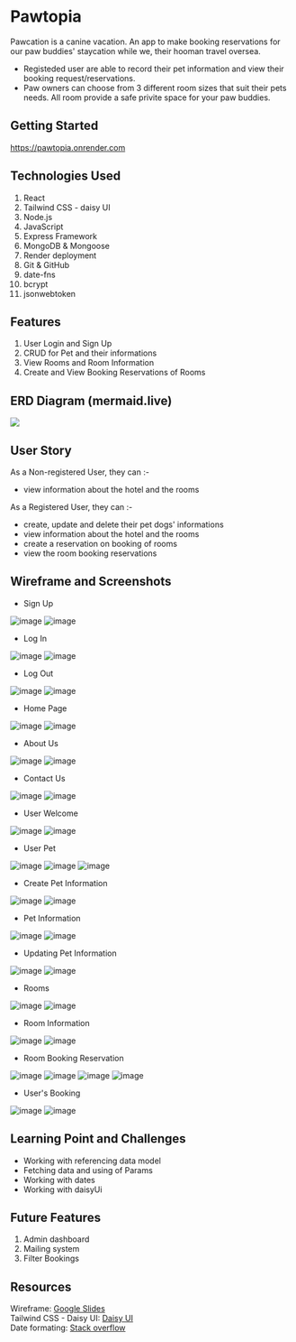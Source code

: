 # Pawtopia

Pawcation is a canine vacation. An app to make booking reservations for our paw buddies' staycation while we, their hooman travel oversea. 

- Registeded user are able to record their pet information and view their booking request/reservations. 
- Paw owners can choose from 3 different room sizes that suit their pets needs. All room provide a safe privite space for your paw buddies. 


## Getting Started

https://pawtopia.onrender.com 


## Technologies Used

1. React
2. Tailwind CSS - daisy UI
3. Node.js
4. JavaScript 
5. Express Framework
6. MongoDB & Mongoose
7. Render deployment
8. Git & GitHub
9. date-fns
10. bcrypt
11. jsonwebtoken


## Features

1. User Login and Sign Up 
2. CRUD for Pet and their informations
3. View Rooms and Room Information
4. Create and View Booking Reservations of Rooms


## ERD Diagram (mermaid.live)

[![](https://mermaid.ink/img/pako:eNp9k81ugzAMx18lyrm8QI8d08RhbdWqNy4pcVsGSZATNG3Au88BilpIlwNC_jl_f8RueGYk8DUHjHNxRaFSzegM340xRa6vrDNR1DZsD46tWUpXtBO5til_dmvbKDINOxij_vXr5Vp2soBBvx6MYsGYqX5wbIZ_f6xDr6-FgoURlMjLhbUS1n4blGxBatI-mPJBSNfqTPGqm9GwrcdGdfdc7sU9pLM7f0HmkrjXstunrCaG1K0Zk8IBOw96RyfQxWQI43ctn-GkW4GbyY6FIXUCCztL3_d52UkSSZS4wgnLEAvqk_0DtAQMkQ0CyFnofl6WsX1jXgb3MFwdgWP-u3w2D_aYZ-ErbzfIikS_ZrvaBeFeZAXlmOiLmcoaFoivuAKkqZO0Xn15KXc3oJy5H2hJj-CHuSM_UTtz_NEZX19EaWHF68o_8riRkxVk7gx-Dgvb7233B9zVLNc?type=png)](https://mermaid.live/edit#pako:eNp9k81ugzAMx18lyrm8QI8d08RhbdWqNy4pcVsGSZATNG3Au88BilpIlwNC_jl_f8RueGYk8DUHjHNxRaFSzegM340xRa6vrDNR1DZsD46tWUpXtBO5til_dmvbKDINOxij_vXr5Vp2soBBvx6MYsGYqX5wbIZ_f6xDr6-FgoURlMjLhbUS1n4blGxBatI-mPJBSNfqTPGqm9GwrcdGdfdc7sU9pLM7f0HmkrjXstunrCaG1K0Zk8IBOw96RyfQxWQI43ctn-GkW4GbyY6FIXUCCztL3_d52UkSSZS4wgnLEAvqk_0DtAQMkQ0CyFnofl6WsX1jXgb3MFwdgWP-u3w2D_aYZ-ErbzfIikS_ZrvaBeFeZAXlmOiLmcoaFoivuAKkqZO0Xn15KXc3oJy5H2hJj-CHuSM_UTtz_NEZX19EaWHF68o_8riRkxVk7gx-Dgvb7233B9zVLNc)


## User Story

As a Non-registered User, they can :-  
- view information about the hotel and the rooms  

As a Registered User, they can :- 
- create, update and delete their pet dogs' informations 
- view information about the hotel and the rooms 
- create a reservation on booking of rooms  
- view the room booking reservations


## Wireframe and Screenshots 

- Sign Up 

![image](https://user-images.githubusercontent.com/122252464/234738118-d324c87a-9891-466e-b6d1-08fc9a73b73f.png)
![image](https://user-images.githubusercontent.com/122252464/234738408-29815348-691d-4264-933e-817b9ca5fbd8.png)


- Log In

![image](https://user-images.githubusercontent.com/122252464/234738037-763e4bfe-e0f4-4ac9-9a37-159ec605a7fa.png)
![image](https://user-images.githubusercontent.com/122252464/234738363-29af256c-0fb2-4a5e-941e-079a43cbe025.png)

- Log Out

![image](https://user-images.githubusercontent.com/122252464/234738286-d5229b48-4dcb-46e6-a7e6-41a591dddd90.png)
![image](https://user-images.githubusercontent.com/122252464/234738854-3d2c08c3-17b1-47f1-b3be-54b458a93e21.png)

- Home Page

![image](https://user-images.githubusercontent.com/122252464/234738553-e54444f0-7968-43c9-9bcd-6b86e2764e71.png)
![image](https://user-images.githubusercontent.com/122252464/234738627-50bd7028-8831-4bb2-b625-5ea0bda4c00e.png)

- About Us

![image](https://user-images.githubusercontent.com/122252464/234738677-5767343e-67b1-4754-b649-413266e1e47e.png)
![image](https://user-images.githubusercontent.com/122252464/234738498-044d23fe-a055-414d-9856-744958a7dbd8.png)

- Contact Us 

![image](https://user-images.githubusercontent.com/122252464/234736869-2c78a98b-7f5a-46b1-b79a-2b3724eaf896.png)
![image](https://user-images.githubusercontent.com/122252464/234736907-ca441db1-0086-4796-88ac-88e9bdf3c11b.png)

- User Welcome 

![image](https://user-images.githubusercontent.com/122252464/234740334-62b5539e-850b-4315-b1f5-15b912033cad.png)
![image](https://user-images.githubusercontent.com/122252464/234739138-ce7d67bb-e272-49da-beb5-9ae814709526.png)

- User Pet 

![image](https://user-images.githubusercontent.com/122252464/234738964-c4a9d614-0bba-4a76-9c19-d7088517256f.png)
![image](https://user-images.githubusercontent.com/122252464/234739263-8f9b3242-8c71-4dae-89d8-629b4c9a6d3c.png)
![image](https://user-images.githubusercontent.com/122252464/234739946-a4557796-1ca7-43c9-b0ad-3c317abbb0cd.png)

- Create Pet Information 

![image](https://user-images.githubusercontent.com/122252464/234739010-fb48bbc5-896a-417f-847a-f6c597921905.png)
![image](https://user-images.githubusercontent.com/122252464/234739770-673bee4f-d46a-40f2-8c46-dd1f9454d226.png)

- Pet Information 

![image](https://user-images.githubusercontent.com/122252464/234740096-de765e58-217e-4640-941d-ea35637b09a6.png)
![image](https://user-images.githubusercontent.com/122252464/234740122-7c04a07b-96e4-4dda-87aa-00050ab7c4b8.png)

- Updating Pet Information

![image](https://user-images.githubusercontent.com/122252464/234740224-ba89e892-bcc5-4345-a5c9-4f1a6d3d13b8.png)
![image](https://user-images.githubusercontent.com/122252464/234740179-73f844ca-6a9c-4e6c-9aec-a96a1b24d7ec.png)

- Rooms 

![image](https://user-images.githubusercontent.com/122252464/234736646-4a486fdc-7b52-4508-8601-f728df928207.png)
![image](https://user-images.githubusercontent.com/122252464/234736742-c6e30a22-d714-4303-90ee-48937d4a59fb.png)

- Room Information

![image](https://user-images.githubusercontent.com/122252464/234737909-05502eb6-fda4-4f83-975d-a11912d2a6a7.png)
![image](https://user-images.githubusercontent.com/122252464/234737045-876cc9b1-c209-44a8-909b-8b8965eb4608.png)

- Room Booking Reservation  

![image](https://user-images.githubusercontent.com/122252464/234736979-3d726ec2-0087-477b-9014-55842b3654d3.png)
![image](https://user-images.githubusercontent.com/122252464/234737248-bba375b2-72e1-4a50-a79f-2bd37d50c4ca.png)
![image](https://user-images.githubusercontent.com/122252464/234737309-14883006-600f-4062-8a2f-3856a2fe0489.png)
![image](https://user-images.githubusercontent.com/122252464/234737551-e109f312-df3b-443f-a365-00831c63f071.png)

- User's Booking 

![image](https://user-images.githubusercontent.com/122252464/234737775-1f28e3ad-0b89-416a-b803-e39a9343fc9c.png)
![image](https://user-images.githubusercontent.com/122252464/234737706-ebdc165c-eca2-481a-ac33-e2c498cc4984.png)


## Learning Point and Challenges

- Working with referencing data model 
- Fetching data and using of Params 
- Working with dates
- Working with daisyUi


## Future Features 

1. Admin dashboard
2. Mailing system 
3. Filter Bookings


## Resources

Wireframe: <a href="https://docs.google.com/presentation/d/1AcKpQyDoZZqyJrQi4rGSM_cjBEus7xHQtElyVP6fDjI/edit?usp=sharing">Google Slides</a><br />
Tailwind CSS - Daisy UI: <a href="https://daisyui.com/components/">Daisy UI</a><br />
Date formating: <a href="https://stackoverflow.com/questions/25159330/how-to-convert-an-iso-date-to-the-date-format-yyyy-mm-dd">Stack overflow</a><br />
